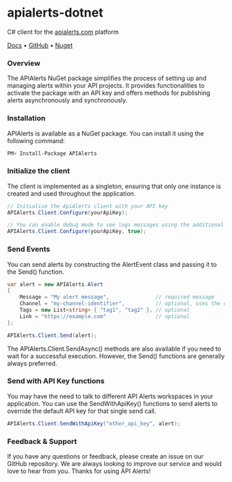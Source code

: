 # apialerts-dotnet

C# client for the [apialerts.com](https://apialerts.com/) platform

[Docs](https://apialerts.com/docs/dotnet) • [GitHub](https://github.com/apialerts/apialerts-dotnet) • [Nuget](https://www.nuget.org/packages/APIAlerts)

### Overview

The APIAlerts NuGet package simplifies the process of setting up and managing alerts within your API projects. It provides functionalities to activate the package with an API key and offers methods for publishing alerts asynchronously and synchronously.

### Installation

APIAlerts is available as a NuGet package. You can install it using the following command:

````bash
PM> Install-Package APIAlerts
````

### Initialize the client

The client is implemented as a singleton, ensuring that only one instance is created and used throughout the application.


````csharp
// Initialise the ApiAlerts client with your API key
APIAlerts.Client.Configure(yourApiKey);

// You can enable debug mode to see logs messages using the additional debug parameter
APIAlerts.Client.Configure(yourApiKey, true);
````

### Send Events

You can send alerts by constructing the AlertEvent class and passing it to the Send() function.

```csharp
var alert = new APIAlerts.Alert
{
    Message = "My alert message",               // required message
    Channel = "my-channel-identifier",          // optional, uses the default channel if not provided
    Tags = new List<string> { "tag1", "tag2" }, // optional
    Link = "https://example.com"                // optional
};

APIAlerts.Client.Send(alert);
```

The APIAlerts.Client.SendAsync() methods are also available if you need to wait for a successful execution. However, the Send() functions are generally always preferred.

### Send with API Key functions

You may have the need to talk to different API Alerts workspaces in your application. You can use the SendWithApiKey() functions to send alerts to override the default API key for that single send call.

```csharp
APIAlerts.Client.SendWithApiKey("other_api_key", alert);
```

### Feedback & Support

If you have any questions or feedback, please create an issue on our GitHub repository. We are always looking to improve our service and would love to hear from you. Thanks for using API Alerts!
